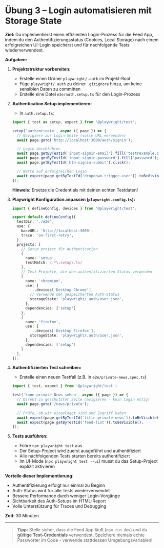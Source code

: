 # Übung 3 – Login automatisieren mit Storage State

**Ziel:**
Du implementierst einen effizienten Login-Prozess für die Feed App, indem du den Authentifizierungsstatus (Cookies, Local Storage) nach einem erfolgreichen UI-Login speicherst und für nachfolgende Tests wiederverwendest.

**Aufgaben:**

1. **Projektstruktur vorbereiten:**
   - Erstelle einen Ordner `playwright/.auth` im Projekt-Root
   - Füge `playwright/.auth` zu deiner `.gitignore` hinzu, um keine sensiblen Daten zu committen
   - Erstelle eine Datei `e2e/auth.setup.ts` für den Login-Prozess

2. **Authentication Setup implementieren:**
   - In `auth.setup.ts`:
   ```typescript
   import { test as setup, expect } from '@playwright/test';

   setup('authenticate', async ({ page }) => {
     // Navigiere zur Login-Seite (volle URL verwenden)
     await page.goto('http://localhost:3000/auth/signin');

     // Login durchführen
     await page.getByTestId('input-signin-email').fill('test@example.com');
     await page.getByTestId('input-signin-password').fill('password');
     await page.getByTestId('btn-signin-submit').click();

     // Warte auf erfolgreichen Login
     await expect(page.getByTestId('dropdown-trigger-user')).toBeVisible();
   });
   ```
   **Hinweis:** Ersetze die Credentials mit deinen echten Testdaten!

3. **Playwright Konfiguration anpassen (`playwright.config.ts`):**
   ```typescript
   import { defineConfig, devices } from '@playwright/test';

   export default defineConfig({
     testDir: './e2e',
     use: {
       baseURL: 'http://localhost:3000',
       trace: 'on-first-retry',
     },
     projects: [
       // Setup project für Authentication
       {
         name: 'setup',
         testMatch: /.*\.setup\.ts/
       },
       // Test-Projekte, die den authentifizierten Status verwenden
       {
         name: 'chromium',
         use: {
           ...devices['Desktop Chrome'],
           // Verwende den gespeicherten Auth-Status
           storageState: 'playwright/.auth/user.json',
         },
         dependencies: ['setup']
       },
       {
         name: 'firefox',
         use: {
           ...devices['Desktop Firefox'],
           storageState: 'playwright/.auth/user.json',
         },
         dependencies: ['setup']
       }
     ],
   });
   ```

4. **Authentifizierten Test schreiben:**
   - Erstelle einen neuen Testfall (z.B. in `e2e/private-news.spec.ts`)
   ```typescript
   import { test, expect } from '@playwright/test';

   test('kann private News sehen', async ({ page }) => {
     // Direkt zu geschützter Seite navigieren - kein Login nötig!
     await page.goto('/news/private');
     
     // Prüfe, ob wir eingeloggt sind und Zugriff haben
     await expect(page.getByTestId('title-private-news')).toBeVisible();
     await expect(page.getByTestId('feed-list')).toBeVisible();
   });
   ```

5. **Tests ausführen:**
   - Führe `npx playwright test` aus
   - Der Setup-Project wird zuerst ausgeführt und authentifiziert
   - Alle nachfolgenden Tests starten bereits authentifiziert
   - Im UI-Mode (`npx playwright test --ui`) musst du das Setup-Project explizit aktivieren

**Vorteile dieser Implementierung:**
- Authentifizierung erfolgt nur einmal zu Beginn
- Auth-Status wird für alle Tests wiederverwendet
- Bessere Performance durch weniger Login-Vorgänge
- Sichtbarkeit des Auth-Setups im HTML-Report
- Volle Unterstützung für Traces und Debugging

**Zeit:** 30 Minuten

---

> **Tipp:** Stelle sicher, dass die Feed App läuft (`npm run dev`) und du **gültige Test-Credentials** verwendest. Speichere niemals echte Passwörter im Code - verwende stattdessen Umgebungsvariablen!
